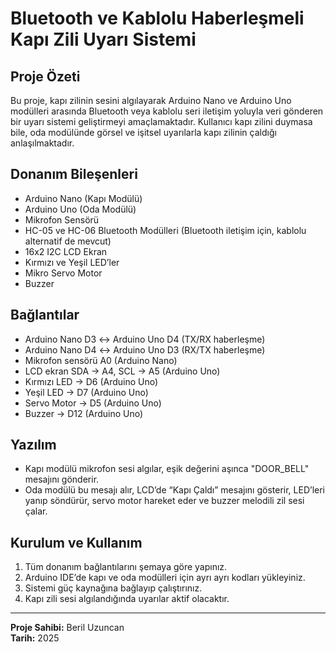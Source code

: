 # Bluetooth ve Kablolu Haberleşmeli Kapı Zili Uyarı Sistemi

## Proje Özeti
Bu proje, kapı zilinin sesini algılayarak Arduino Nano ve Arduino Uno modülleri arasında Bluetooth veya kablolu seri iletişim yoluyla veri gönderen bir uyarı sistemi geliştirmeyi amaçlamaktadır. Kullanıcı kapı zilini duymasa bile, oda modülünde görsel ve işitsel uyarılarla kapı zilinin çaldığı anlaşılmaktadır.

## Donanım Bileşenleri
- Arduino Nano (Kapı Modülü)
- Arduino Uno (Oda Modülü)
- Mikrofon Sensörü
- HC-05 ve HC-06 Bluetooth Modülleri (Bluetooth iletişim için, kablolu alternatif de mevcut)
- 16x2 I2C LCD Ekran
- Kırmızı ve Yeşil LED’ler
- Mikro Servo Motor
- Buzzer

## Bağlantılar
- Arduino Nano D3 ↔ Arduino Uno D4 (TX/RX haberleşme)
- Arduino Nano D4 ↔ Arduino Uno D3 (RX/TX haberleşme)
- Mikrofon sensörü A0 (Arduino Nano)
- LCD ekran SDA → A4, SCL → A5 (Arduino Uno)
- Kırmızı LED → D6 (Arduino Uno)
- Yeşil LED → D7 (Arduino Uno)
- Servo Motor → D5 (Arduino Uno)
- Buzzer → D12 (Arduino Uno)

## Yazılım
- Kapı modülü mikrofon sesi algılar, eşik değerini aşınca "DOOR_BELL" mesajını gönderir.
- Oda modülü bu mesajı alır, LCD’de “Kapı Çaldı” mesajını gösterir, LED’leri yanıp söndürür, servo motor hareket eder ve buzzer melodili zil sesi çalar.

## Kurulum ve Kullanım
1. Tüm donanım bağlantılarını şemaya göre yapınız.
2. Arduino IDE’de kapı ve oda modülleri için ayrı ayrı kodları yükleyiniz.
3. Sistemi güç kaynağına bağlayıp çalıştırınız.
4. Kapı zili sesi algılandığında uyarılar aktif olacaktır.


---

**Proje Sahibi:** Beril Uzuncan  
**Tarih:** 2025


